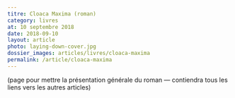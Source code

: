 ```yaml
---
titre: Cloaca Maxima (roman)
category: livres
at: 10 septembre 2018
date: 2018-09-10
layout: article
photo: laying-down-cover.jpg
dossier_images: articles/livres/cloaca-maxima
permalink: /article/cloaca-maxima
---
```


(page pour mettre la présentation générale du roman — contiendra tous les liens vers les autres articles)
